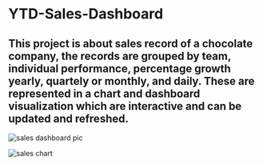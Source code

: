 # YTD-Sales-Dashboard

## This project is about sales record of a chocolate company, the records are grouped by team, individual performance, percentage growth yearly, quartely or monthly, and daily. These are represented in a chart and dashboard visualization which are interactive and can be updated and refreshed.
![sales dashboard pic](https://user-images.githubusercontent.com/91481737/211204208-737f39f1-cd39-4555-a734-bcbc2eeb62f6.PNG)

![sales chart](https://user-images.githubusercontent.com/91481737/211204457-267bd347-ff7b-481d-9e80-9678d16f83fb.PNG)



